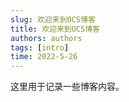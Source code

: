 ```yaml
---
slug: 欢迎来到OCS博客
title: 欢迎来到OCS博客
authors: authors
tags: [intro]
time: 2022-5-26
---
```


这里用于记录一些博客内容。